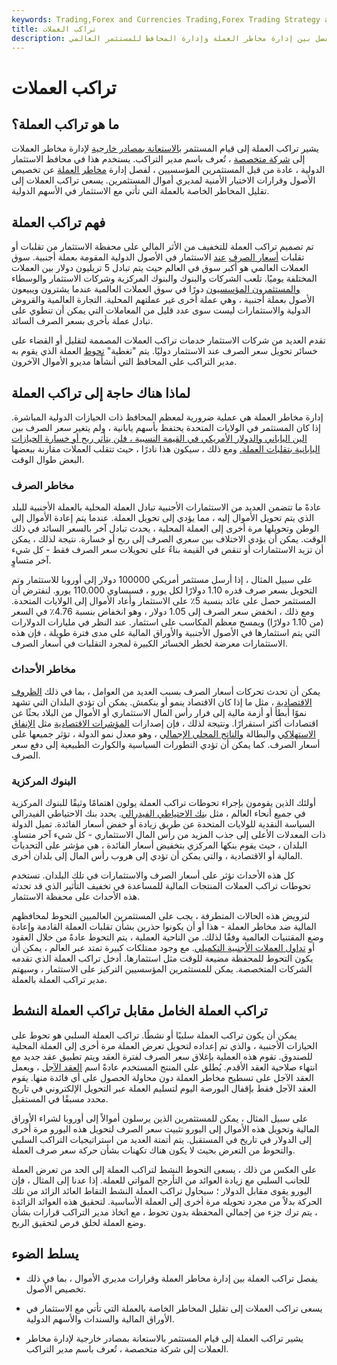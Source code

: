 ```yaml
---
keywords: Trading,Forex and Currencies Trading,Forex Trading Strategy and Education,Strategy and Education
title: تراكب العملات
description: تراكب العملات هو خدمة تفصل بين إدارة مخاطر العملة وإدارة المحافظ للمستثمر العالمي.
---
```


# تراكب العملات
## ما هو تراكب العملة؟

يشير تراكب العملة إلى قيام المستثمر [بالاستعانة بمصادر خارجية](/outsourcing) لإدارة مخاطر العملات إلى [شركة متخصصة](/specialistfirm) ، تُعرف باسم مدير التراكب. يستخدم هذا في محافظ الاستثمار الدولية ، عادة من قبل المستثمرين المؤسسيين ، لفصل إدارة [مخاطر العملة](/currencyrisk) عن تخصيص الأصول وقرارات الاختيار الأمنية لمديري أموال المستثمرين. يسعى تراكب العملات إلى تقليل المخاطر الخاصة بالعملة التي تأتي مع الاستثمار في الأسهم الدولية.

## فهم تراكب العملة

تم تصميم تراكب العملة للتخفيف من الأثر المالي على محفظة الاستثمار من تقلبات أو تقلبات [أسعار الصرف](/volatility) [عند](/exchangerate) الاستثمار في الأصول الدولية المقومة بعملة أجنبية. سوق العملات العالمي هو أكبر سوق في العالم حيث يتم تبادل 5 تريليون دولار بين العملات المختلفة يوميًا. تلعب الشركات والبنوك والبنوك المركزية وشركات الاستثمار والوسطاء [والمستثمرون المؤسسيون](/institutionalinvestor) دورًا في سوق العملات العالمية عندما يشترون ويبيعون الأصول بعملة أجنبية ، وهي عملة أخرى غير عملتهم المحلية. التجارة العالمية والقروض الدولية والاستثمارات ليست سوى عدد قليل من المعاملات التي يمكن أن تنطوي على تبادل عملة بأخرى بسعر الصرف السائد.

تقدم العديد من شركات الاستثمار خدمات تراكب العملات المصممة لتقليل أو القضاء على خسائر تحويل سعر الصرف عند الاستثمار دوليًا. يتم "تغطية" [تحوط](/hedge) العملة الذي يقوم به مدير التراكب على المحافظ التي أنشأها مديرو الأموال الآخرون.

## لماذا هناك حاجة إلى تراكب العملة

إدارة مخاطر العملة هي عملية ضرورية لمعظم المحافظ ذات الحيازات الدولية المباشرة. إذا كان المستثمر في الولايات المتحدة يحتفظ بأسهم يابانية ، ولم يتغير سعر الصرف بين [الين الياباني والدولار الأمريكي في القيمة النسبية ، فلن يتأثر ربح أو خسارة الحيازات اليابانية بتقلبات العملة.](/jpy-japanese-yen) ومع ذلك ، سيكون هذا نادرًا ، حيث تتقلب العملات مقارنة ببعضها البعض طوال الوقت.

### مخاطر الصرف

عادةً ما تتضمن العديد من الاستثمارات الأجنبية تبادل العملة المحلية بالعملة الأجنبية للبلد الذي يتم تحويل الأموال إليه ، مما يؤدي إلى تحويل العملة. عندما يتم إعادة الأموال إلى الوطن وتحويلها مرة أخرى إلى العملة المحلية ، يحدث تبادل آخر بالسعر السائد في ذلك الوقت. يمكن أن يؤدي الاختلاف بين سعري الصرف إلى ربح أو خسارة. نتيجة لذلك ، يمكن أن تزيد الاستثمارات أو تنقص في القيمة بناءً على تحويلات سعر الصرف فقط - كل شيء آخر متساوٍ.

على سبيل المثال ، إذا أرسل مستثمر أمريكي 100000 دولار إلى أوروبا للاستثمار وتم التحويل بسعر صرف قدره 1.10 دولارًا لكل [يورو](/euro) ، فسيساوي 110.000 يورو. لنفترض أن المستثمر حصل على عائد بنسبة 5٪ على الاستثمار وأعاد الأموال إلى الولايات المتحدة. ومع ذلك ، انخفض سعر الصرف إلى 1.05 دولار ، وهو انخفاض بنسبة 4.76٪ في السعر (من 1.10 دولارًا) ويمسح معظم المكاسب على استثمار. عند النظر في مليارات الدولارات التي يتم استثمارها في الأصول الأجنبية والأوراق المالية على مدى فترة طويلة ، فإن هذه الاستثمارات معرضة لخطر الخسائر الكبيرة لمجرد التقلبات في أسعار الصرف.

### مخاطر الأحداث

يمكن أن تحدث تحركات أسعار الصرف بسبب العديد من العوامل ، بما في ذلك [الظروف الاقتصادية](/economic-conditions) ، مثل ما إذا كان الاقتصاد ينمو أو ينكمش. يمكن أن تؤدي البلدان التي تشهد نموًا أبطأ أو أزمة مالية إلى فرار رأس المال الاستثماري أو الأموال من البلاد بحثًا عن اقتصادات أكثر استقرارًا. ونتيجة لذلك ، فإن إصدارات [المؤشرات الاقتصادية](/economic_indicator) مثل [الإنفاق الاستهلاكي](/consumer-spending) والبطالة [والناتج المحلي الإجمالي](/gdp) ، وهو معدل نمو الدولة ، تؤثر جميعها على أسعار الصرف. كما يمكن أن تؤدي التطورات السياسية والكوارث الطبيعية إلى دفع سعر الصرف.

### البنوك المركزية

أولئك الذين يقومون بإجراء تحوطات تراكب العملة يولون اهتمامًا وثيقًا للبنوك المركزية في جميع أنحاء العالم ، مثل [بنك الاحتياطي الفيدرالي](/federalreservesystem). يحدد بنك الاحتياطي الفيدرالي السياسة النقدية للولايات المتحدة عن طريق زيادة أو خفض أسعار الفائدة. تميل الدولة ذات المعدلات الأعلى إلى جذب المزيد من رأس المال الاستثماري - كل شيء آخر متساوٍ. البلدان ، حيث يقوم بنكها المركزي بتخفيض أسعار الفائدة ، هي مؤشر على التحديات المالية أو الاقتصادية ، والتي يمكن أن تؤدي إلى هروب رأس المال إلى بلدان أخرى.

كل هذه الأحداث تؤثر على أسعار الصرف والاستثمارات في تلك البلدان. تستخدم تحوطات تراكب العملات المنتجات المالية للمساعدة في تخفيف التأثير الذي قد تحدثه هذه الأحداث على محفظة الاستثمار.

لترويض هذه الحالات المتطرفة ، يجب على المستثمرين العالميين التحوط لمحافظهم المالية ضد مخاطر العملة - هذا أو أن يكونوا حذرين بشأن تقلبات العملة القادمة وإعادة وضع المقتنيات العالمية وفقًا لذلك. من الناحية العملية ، يتم التحوط عادةً من خلال العقود أو [تداول العملات الأجنبية التكميلي](/forex). مع وجود ممتلكات كبيرة تمتد عبر العالم ، يمكن أن يكون التحوط للمحفظة مضيعة للوقت مثل استثمارها. أدخل تراكب العملة الذي تقدمه الشركات المتخصصة. يمكن للمستثمرين المؤسسيين التركيز على الاستثمار ، وسيهتم مدير تراكب العملة بالعملة.

## تراكب العملة الخامل مقابل تراكب العملة النشط

يمكن أن يكون تراكب العملة سلبيًا أو نشطًا. تراكب العملة السلبي هو تحوط على الحيازات الأجنبية ، والذي تم إعداده لتحويل تعرض العملة مرة أخرى إلى العملة المحلية للصندوق. تقوم هذه العملية بإغلاق سعر الصرف لفترة العقد ويتم تطبيق عقد جديد مع انتهاء صلاحية العقد الأقدم. يُطلق على المنتج المستخدم عادةً اسم [العقد الآجل](/forwardcontract) ، ويعمل العقد الآجل على تسطيح مخاطر العملة دون محاولة الحصول على أي فائدة منها. يقوم العقد الآجل فقط بإقفال البورصة اليوم لتسليم العملة عبر التحويل الإلكتروني في تاريخ محدد مسبقًا في المستقبل.

على سبيل المثال ، يمكن للمستثمرين الذين يرسلون أموالاً إلى أوروبا لشراء الأوراق المالية وتحويل هذه الأموال إلى اليورو تثبيت سعر الصرف لتحويل هذه اليورو مرة أخرى إلى الدولار في تاريخ في المستقبل. يتم أتمتة العديد من استراتيجيات التراكب السلبي والتحوط من التعرض بحيث لا يكون هناك تكهنات بشأن حركة سعر صرف العملة.

على العكس من ذلك ، يسعى التحوط النشط لتراكب العملة إلى الحد من تعرض العملة للجانب السلبي مع زيادة العوائد من التأرجح المواتي للعملة. إذا عدنا إلى المثال ، فإن اليورو يقوى مقابل الدولار ؛ سيحاول تراكب العملة النشط التقاط العائد الزائد من تلك الحركة بدلاً من مجرد تحويله مرة أخرى إلى العملة الأساسية. لتحقيق هذه العوائد الزائدة ، يتم ترك جزء من إجمالي المحفظة بدون تحوط ، مع اتخاذ مدير التراكب قرارات بشأن وضع العملة لخلق فرص لتحقيق الربح.

## يسلط الضوء

- يفصل تراكب العملة بين إدارة مخاطر العملة وقرارات مديري الأموال ، بما في ذلك تخصيص الأصول.

- يسعى تراكب العملات إلى تقليل المخاطر الخاصة بالعملة التي تأتي مع الاستثمار في الأوراق المالية والسندات والأسهم الدولية.

- يشير تراكب العملة إلى قيام المستثمر بالاستعانة بمصادر خارجية لإدارة مخاطر العملات إلى شركة متخصصة ، تُعرف باسم مدير التراكب.

